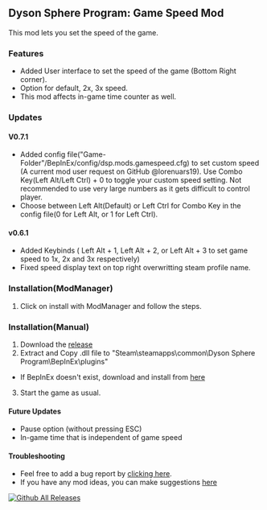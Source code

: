 ## Dyson Sphere Program: Game Speed Mod   
This mod lets you set the speed of the game.


### Features
- Added User interface to set the speed of the game (Bottom Right corner).
- Option for default, 2x, 3x speed.
- This mod affects in-game time counter as well.

### Updates
#### V0.7.1
- Added config file("Game-Folder"/BepInEx/config/dsp.mods.gamespeed.cfg) to set custom speed (A current mod user request on GitHub @lorenuars19). Use Combo Key(Left Alt/Left Ctrl) + 0 to toggle your custom speed setting. Not recommended to use very large numbers as it gets difficult to control player.
- Choose between Left Alt(Default) or Left Ctrl for Combo Key in the config file(0 for Left Alt, or 1 for Left Ctrl). 

#### v0.6.1
- Added Keybinds ( Left Alt + 1, Left Alt + 2, or Left Alt + 3 to set game speed to 1x, 2x and 3x respectively)
- Fixed speed display text on top right overwritting steam profile name.

### Installation(ModManager)
1. Click on install with ModManager and follow the steps.

### Installation(Manual)
1. Download the [release](https://github.com/dsp-mods/DSP-game-speed/releases/tag/v0.6.1)
2. Extract and Copy .dll file to "Steam\steamapps\common\Dyson Sphere Program\BepInEx\plugins"
 - If BepInEx doesn't exist, download and install from [here](https://bepinex.github.io/bepinex_docs/master/articles/user_guide/installation/index.html?tabs=tabid-win)
3. Start the game as usual. 

#### Future Updates 
- Pause option (without pressing ESC)
- In-game time that is independent of game speed

#### Troubleshooting
- Feel free to add a bug report by [clicking here](https://github.com/dsp-mods/DSP-game-speed/issues/new?assignees=&labels=bug%2C+help+wanted&template=bug_report.md&title=%5BBUG%5D+).
- If you have any mod ideas, you can make suggestions [here](https://github.com/dsp-mods/DSP-game-speed/issues/new?assignees=&labels=enhancement&template=feature-mod-request.md&title=%5BFeature+Request%5D)

[![Github All Releases](https://img.shields.io/github/downloads/dsp-mods/DSP-game-speed/total.svg)]()
